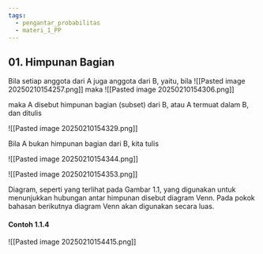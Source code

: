 ```yaml
---
tags:
  - pengantar_probabilitas
  - materi_1_PP
---
```

## 01. Himpunan Bagian

Bila setiap anggota dari A juga anggota dari B, yaitu, bila
![[Pasted image 20250210154257.png]]
maka
![[Pasted image 20250210154306.png]]

maka A disebut himpunan bagian (subset) dari B, atau A termuat dalam B, dan ditulis 

![[Pasted image 20250210154329.png]]

Bila A bukan himpunan bagian dari B, kita tulis

![[Pasted image 20250210154344.png]]

![[Pasted image 20250210154353.png]]

Diagram, seperti yang terlihat pada Gambar 1.1, yang digunakan untuk menunjukkan hubungan antar himpunan disebut diagram Venn. Pada pokok bahasan berikutnya diagram Venn akan digunakan secara luas.

#### Contoh 1.1.4

![[Pasted image 20250210154415.png]]

